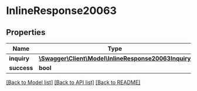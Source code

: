 # InlineResponse20063

## Properties
Name | Type | Description | Notes
------------ | ------------- | ------------- | -------------
**inquiry** | [**\Swagger\Client\Model\InlineResponse20063Inquiry**](InlineResponse20063Inquiry.md) |  | [optional] 
**success** | **bool** |  | [optional] 

[[Back to Model list]](../../README.md#documentation-for-models) [[Back to API list]](../../README.md#documentation-for-api-endpoints) [[Back to README]](../../README.md)

